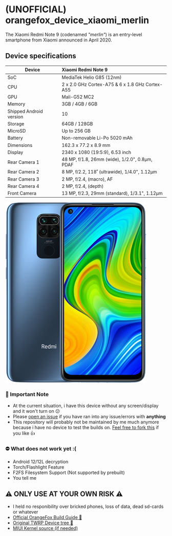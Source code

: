 # (UNOFFICIAL) orangefox_device_xiaomi_merlin

The Xiaomi Redmi Note 9 (codenamed _"merlin"_) is an entry-level smartphone from Xiaomi announced in April 2020.

## Device specifications

| Device                  | Xiaomi Redmi Note 9                                         |
| ----------------------- | :---------------------------------------------------------- |
| SoC                     | MediaTek Helio G85 (12nm)                                   |
| CPU                     | 2 x 2.0 GHz Cortex-A75 & 6 x 1.8 GHz Cortex-A55             |
| GPU                     | Mali-G52 MC2                                                |
| Memory                  | 3GB / 4GB / 6GB                                             |
| Shipped Android version | 10                                                          |
| Storage                 | 64GB / 128GB                                                |
| MicroSD                 | Up to 256 GB                                                |
| Battery                 | Non-removable Li-Po 5020 mAh                                |
| Dimensions              | 162.3 x 77.2 x 8.9 mm                                       |
| Display                 | 2340 x 1080 (19:5:9), 6.53 inch                             |
| Rear Camera 1           | 48 MP, f/1.8, 26mm (wide), 1/2.0", 0.8µm, PDAF              |
| Rear Camera 2           | 8 MP, f/2.2, 118˚ (ultrawide), 1/4.0", 1.12µm               |
| Rear Camera 3           | 2 MP, f/2.4, (macro), AF                                    |
| Rear Camera 4           | 2 MP, f/2.4, (depth)                                        |
| Front Camera            | 13 MP, f/2.3, 29mm (standard), 1/3.1", 1.12µm               |

![Xiaomi Redmi Note 9](merlin.png)

  ### 📑 Important Note

  - At the current situation, i have this device without any screen/display and it won't turn on 😕
  - Please [open an issue](https://github.com/chickendrop89/orangefox_device_xiaomi_merlin/issues/new) if you have ran into any issue/errors with **anything**
  - This repository will probably not be maintained by me much anymore because i have no device to test the builds on. [Feel free to fork this](https://github.com/chickendrop89/orangefox_device_xiaomi_merlin/fork) if you like 👍
  
  ### ⛔ What does not work yet :(

  - Android 12/12L decryption
  - Torch/Flashlight Feature
  - F2FS Filesystem Support (Not supported by prebuilt)
  - You tell me

  ## ⚠️ **ONLY USE AT YOUR OWN RISK** ⚠️

  - I held no responibility over bricked phones, loss of data, dead sd-cards or whatever
  - [Official OrangeFox Build Guide 🦊](https://wiki.orangefox.tech/en/dev/building)
  - [Original TWRP Device tree 🌲](https://github.com/chickendrop89/orangefox_device_xiaomi_merlin/tree/e8949de743b9892e94bf88611a52f1b3e19a461a)
  - [MIUI Kernel source (if needed)](https://github.com/MiCode/Xiaomi_Kernel_OpenSource/tree/merlin-r-oss/)